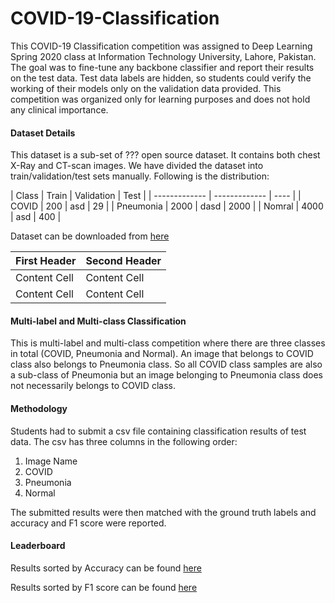 # COVID-19-Classification
This COVID-19 Classification competition was assigned to Deep Learning Spring 2020 class at Information Technology University, Lahore, Pakistan. The goal was to fine-tune any backbone classifier and report their results on the test data. Test data labels are hidden, so students could verify the working of their models only on the validation data provided. This competition was organized only for learning purposes and does not hold any clinical importance.

#### Dataset Details
This dataset is a sub-set of ??? open source dataset. It contains both chest X-Ray and CT-scan images. We have divided the dataset into train/validation/test sets manually. Following is the distribution:


| Class | Train | Validation | Test |
| ------------- | ------------- | ---- |
| COVID  | 200  | asd  | 29 |
| Pneumonia  | 2000  | dasd  | 2000 |
| Nomral | 4000 | asd | 400 |


Dataset can be downloaded from [here](https://drive.google.com/file/d/1eytbwaLQBv12psV8I-aMkIli9N3bf8nO/view?usp=sharing)

| First Header  | Second Header |
| ------------- | ------------- |
| Content Cell  | Content Cell  |
| Content Cell  | Content Cell  |

#### Multi-label and Multi-class Classification
This is multi-label and multi-class competition where there are three classes in total (COVID, Pneumonia and Normal). An image that belongs to COVID class also belongs to Pneumonia class. So all COVID class samples are also a sub-class of Pneumonia but an image belonging to Pneumonia class does not necessarily belongs to COVID class.

#### Methodology
Students had to submit a csv file containing classification results of test data. The csv has three columns in the following order:

1. Image Name
2. COVID
3. Pneumonia
4. Normal

The submitted results were then matched with the ground truth labels and accuracy and F1 score were reported.

#### Leaderboard
Results sorted by Accuracy can be found [here](https://docs.google.com/spreadsheets/d/1nPjAoDB_ZNP_JOyT1kPfSLUyLlvRynK3CpNB6a1yM9A/edit?usp=sharing)

Results sorted by F1 score can be found [here](https://docs.google.com/spreadsheets/d/1Fs2lWGIDOzYrW58Zb_HSrPPznHqJbSN0svqIuMjCDXM/edit?usp=sharing)
